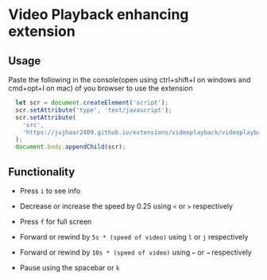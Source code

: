 # Video Playback enhancing extension

## Usage

Paste the following in the console(open using ctrl+shift+I on windows and cmd+opt+I on mac) of you browser to use the extension

```js
  let scr = document.createElement('script');
  scr.setAttribute('type', 'text/javascript');
  scr.setAttribute(
    'src',
    'https://jujhaar2409.github.io/extensions/videoplayback/videoplayback.js',
  );
  document.body.appendChild(scr);
```

## Functionality

- Press `i` to see info

- Decrease or increase the speed by 0.25 using `<` or `>` respectively

- Press `f` for full screen

- Forward or rewind by `5s * (speed of video)` using `l` or `j` respectively

- Forward or rewind by `10s * (speed of video)` using `←` or `→` respectively

- Pause using the spacebar or `k`
